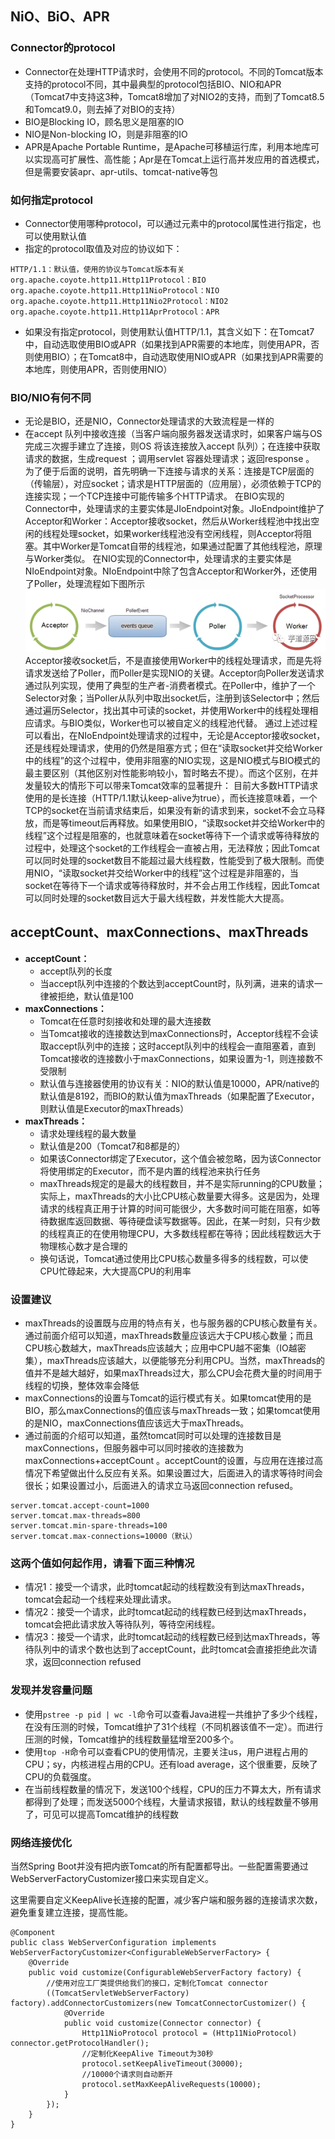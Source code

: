 
## NiO、BiO、APR

### Connector的protocol
- Connector在处理HTTP请求时，会使用不同的protocol。不同的Tomcat版本支持的protocol不同，其中最典型的protocol包括BIO、NIO和APR（Tomcat7中支持这3种，Tomcat8增加了对NIO2的支持，而到了Tomcat8.5和Tomcat9.0，则去掉了对BIO的支持）
- BIO是Blocking IO，顾名思义是阻塞的IO
- NIO是Non-blocking IO，则是非阻塞的IO
- APR是Apache Portable Runtime，是Apache可移植运行库，利用本地库可以实现高可扩展性、高性能；Apr是在Tomcat上运行高并发应用的首选模式，但是需要安装apr、apr-utils、tomcat-native等包

### 如何指定protocol

- Connector使用哪种protocol，可以通过元素中的protocol属性进行指定，也可以使用默认值
- 指定的protocol取值及对应的协议如下：
```
HTTP/1.1：默认值，使用的协议与Tomcat版本有关
org.apache.coyote.http11.Http11Protocol：BIO
org.apache.coyote.http11.Http11NioProtocol：NIO
org.apache.coyote.http11.Http11Nio2Protocol：NIO2
org.apache.coyote.http11.Http11AprProtocol：APR
```
- 如果没有指定protocol，则使用默认值HTTP/1.1，其含义如下：在Tomcat7中，自动选取使用BIO或APR（如果找到APR需要的本地库，则使用APR，否则使用BIO）；在Tomcat8中，自动选取使用NIO或APR（如果找到APR需要的本地库，则使用APR，否则使用NIO）

### BIO/NIO有何不同
- 无论是BIO，还是NIO，Connector处理请求的大致流程是一样的
- 在accept 队列中接收连接（当客户端向服务器发送请求时，如果客户端与OS 完成三次握手建立了连接，则OS 将该连接放入accept 队列）；在连接中获取请求的数据，生成request ；调用servlet 容器处理请求；返回response 。 为了便于后面的说明，首先明确一下连接与请求的关系：连接是TCP层面的（传输层），对应socket；请求是HTTP层面的（应用层），必须依赖于TCP的连接实现；一个TCP连接中可能传输多个HTTP请求。
在BIO实现的Connector中，处理请求的主要实体是JIoEndpoint对象。JIoEndpoint维护了Acceptor和Worker：Acceptor接收socket，然后从Worker线程池中找出空闲的线程处理socket，如果worker线程池没有空闲线程，则Acceptor将阻塞。其中Worker是Tomcat自带的线程池，如果通过配置了其他线程池，原理与Worker类似。
在NIO实现的Connector中，处理请求的主要实体是NIoEndpoint对象。NIoEndpoint中除了包含Acceptor和Worker外，还使用了Poller，处理流程如下图所示
![image-20200918105132450](1.基础.assets/image-20200918105132450.png)
Acceptor接收socket后，不是直接使用Worker中的线程处理请求，而是先将请求发送给了Poller，而Poller是实现NIO的关键。Acceptor向Poller发送请求通过队列实现，使用了典型的生产者-消费者模式。在Poller中，维护了一个Selector对象；当Poller从队列中取出socket后，注册到该Selector中；然后通过遍历Selector，找出其中可读的socket，并使用Worker中的线程处理相应请求。与BIO类似，Worker也可以被自定义的线程池代替。
通过上述过程可以看出，在NIoEndpoint处理请求的过程中，无论是Acceptor接收socket，还是线程处理请求，使用的仍然是阻塞方式；但在“读取socket并交给Worker中的线程”的这个过程中，使用非阻塞的NIO实现，这是NIO模式与BIO模式的最主要区别（其他区别对性能影响较小，暂时略去不提）。而这个区别，在并发量较大的情形下可以带来Tomcat效率的显著提升：
目前大多数HTTP请求使用的是长连接（HTTP/1.1默认keep-alive为true），而长连接意味着，一个TCP的socket在当前请求结束后，如果没有新的请求到来，socket不会立马释放，而是等timeout后再释放。如果使用BIO，“读取socket并交给Worker中的线程”这个过程是阻塞的，也就意味着在socket等待下一个请求或等待释放的过程中，处理这个socket的工作线程会一直被占用，无法释放；因此Tomcat可以同时处理的socket数目不能超过最大线程数，性能受到了极大限制。而使用NIO，“读取socket并交给Worker中的线程”这个过程是非阻塞的，当socket在等待下一个请求或等待释放时，并不会占用工作线程，因此Tomcat可以同时处理的socket数目远大于最大线程数，并发性能大大提高。

## acceptCount、maxConnections、maxThreads
- **acceptCount：**
    - accept队列的长度
    - 当accept队列中连接的个数达到acceptCount时，队列满，进来的请求一律被拒绝，默认值是100
- **maxConnections：**
    - Tomcat在任意时刻接收和处理的最大连接数
    - 当Tomcat接收的连接数达到maxConnections时，Acceptor线程不会读取accept队列中的连接；这时accept队列中的线程会一直阻塞着，直到Tomcat接收的连接数小于maxConnections，如果设置为-1，则连接数不受限制
    - 默认值与连接器使用的协议有关：NIO的默认值是10000，APR/native的默认值是8192，而BIO的默认值为maxThreads（如果配置了Executor，则默认值是Executor的maxThreads）
- **maxThreads：**
    - 请求处理线程的最大数量
    - 默认值是200（Tomcat7和8都是的）
    - 如果该Connector绑定了Executor，这个值会被忽略，因为该Connector将使用绑定的Executor，而不是内置的线程池来执行任务
    - maxThreads规定的是最大的线程数目，并不是实际running的CPU数量；实际上，maxThreads的大小比CPU核心数量要大得多。这是因为，处理请求的线程真正用于计算的时间可能很少，大多数时间可能在阻塞，如等待数据库返回数据、等待硬盘读写数据等。因此，在某一时刻，只有少数的线程真正的在使用物理CPU，大多数线程都在等待；因此线程数远大于物理核心数才是合理的
    - 换句话说，Tomcat通过使用比CPU核心数量多得多的线程数，可以使CPU忙碌起来，大大提高CPU的利用率

### 设置建议
- maxThreads的设置既与应用的特点有关，也与服务器的CPU核心数量有关。通过前面介绍可以知道，maxThreads数量应该远大于CPU核心数量；而且CPU核心数越大，maxThreads应该越大；应用中CPU越不密集（IO越密集），maxThreads应该越大，以便能够充分利用CPU。当然，maxThreads的值并不是越大越好，如果maxThreads过大，那么CPU会花费大量的时间用于线程的切换，整体效率会降低
- maxConnections的设置与Tomcat的运行模式有关。如果tomcat使用的是BIO，那么maxConnections的值应该与maxThreads一致；如果tomcat使用的是NIO，maxConnections值应该远大于maxThreads。
- 通过前面的介绍可以知道，虽然tomcat同时可以处理的连接数目是maxConnections，但服务器中可以同时接收的连接数为maxConnections+acceptCount 。acceptCount的设置，与应用在连接过高情况下希望做出什么反应有关系。如果设置过大，后面进入的请求等待时间会很长；如果设置过小，后面进入的请求立马返回connection refused。
```
server.tomcat.accept-count=1000
server.tomcat.max-threads=800
server.tomcat.min-spare-threads=100
server.tomcat.max-connections=10000（默认）
```

### 这两个值如何起作用，请看下面三种情况
- 情况1：接受一个请求，此时tomcat起动的线程数没有到达maxThreads，tomcat会起动一个线程来处理此请求。
- 情况2：接受一个请求，此时tomcat起动的线程数已经到达maxThreads，tomcat会把此请求放入等待队列，等待空闲线程。
- 情况3：接受一个请求，此时tomcat起动的线程数已经到达maxThreads，等待队列中的请求个数也达到了acceptCount，此时tomcat会直接拒绝此次请求，返回connection refused

### 发现并发容量问题
- 使用`pstree -p pid | wc -l`命令可以查看Java进程一共维护了多少个线程，在没有压测的时候，Tomcat维护了31个线程（不同机器该值不一定）。而进行压测的时候，Tomcat维护的线程数量猛增至200多个。
- 使用`top -H`命令可以查看CPU的使用情况，主要关注us，用户进程占用的CPU；sy，内核进程占用的CPU。还有load average，这个很重要，反映了CPU的负载强度。
- 在当前线程数量的情况下，发送100个线程，CPU的压力不算太大，所有请求都得到了处理；而发送5000个线程，大量请求报错，默认的线程数量不够用了，可见可以提高Tomcat维护的线程数

### 网络连接优化
当然Spring Boot并没有把内嵌Tomcat的所有配置都导出。一些配置需要通过 WebServerFactoryCustomizer<ConfigurableWebServerFactory>接口来实现自定义。

这里需要自定义KeepAlive长连接的配置，减少客户端和服务器的连接请求次数，避免重复建立连接，提高性能。
```
@Component
public class WebServerConfiguration implements WebServerFactoryCustomizer<ConfigurableWebServerFactory> {
    @Override
    public void customize(ConfigurableWebServerFactory factory) {
        //使用对应工厂类提供给我们的接口，定制化Tomcat connector
        ((TomcatServletWebServerFactory) factory).addConnectorCustomizers(new TomcatConnectorCustomizer() {
            @Override
            public void customize(Connector connector) {
                Http11NioProtocol protocol = (Http11NioProtocol) connector.getProtocolHandler();
                //定制化KeepAlive Timeout为30秒
                protocol.setKeepAliveTimeout(30000);
                //10000个请求则自动断开
                protocol.setMaxKeepAliveRequests(10000);
            }
        });
    }
}
```